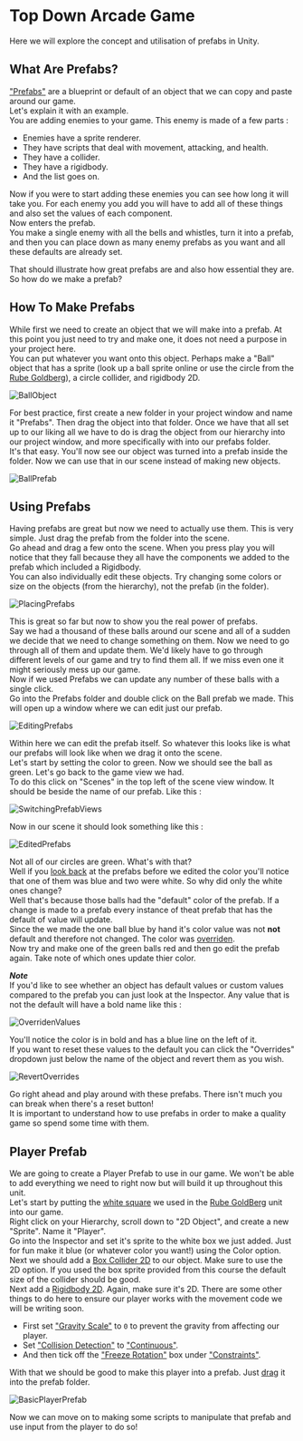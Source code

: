 # Top Down Arcade Game

Here we will explore the concept and utilisation of prefabs in Unity.

## What Are Prefabs?

["Prefabs"](https://docs.unity3d.com/Manual/Prefabs.html) are a blueprint or default of an object that we can copy and paste around our game.\
Let's explain it with an example.\
You are adding enemies to your game. This enemy is made of a few parts :

* Enemies have a sprite renderer.
* They have scripts that deal with movement, attacking, and health.
* They have a collider.
* They have a rigidbody.
* And the list goes on.

Now if you were to start adding these enemies you can see how long it will take you. For each enemy you add you will have to add all of these things and also set the values of each component.\
Now enters the prefab.\
You make a single enemy with all the bells and whistles, turn it into a prefab, and then you can place down as many enemy prefabs as you want and all these defaults are already set.

That should illustrate how great prefabs are and also how essential they are.\
So how do we make a prefab?

## How To Make Prefabs

While first we need to create an object that we will make into a prefab. At this point you just need to try and make one, it does not need a purpose in your project here.\
You can put whatever you want onto this object. Perhaps make a "Ball" object that has a sprite (look up a ball sprite online or use the circle from the [Rube Goldberg](../1%20Rube%20GoldBerg%20Machine/Assets/WhiteCircle.png)), a circle collider, and rigidbody 2D.

![BallObject](Images/BallObject.JPG)

For best practice, first create a new folder in your project window and name it "Prefabs". Then drag the object into that folder.
Once we have that all set up to our liking all we have to do is drag the object from our hierarchy into our project window, and more specifically with into our prefabs folder.\
It's that easy. You'll now see our object was turned into a prefab inside the folder. Now we can use that in our scene instead of making new objects.

![BallPrefab](Images/BallPrefab.JPG)

## Using Prefabs

Having prefabs are great but now we need to actually use them. This is very simple. Just drag the prefab from the folder into the scene.\
Go ahead and drag a few onto the scene. When you press play you will notice that they fall because they all have the components we added to the prefab which included a Rigidbody.\
You can also individually edit these objects. Try changing some colors or size on the objects (from the hierarchy), not the prefab (in the folder).

![PlacingPrefabs](Images/PlacingPrefabs.JPG)

This is great so far but now to show you the real power of prefabs.\
Say we had a thousand of these balls around our scene and all of a sudden we decide that we need to change something on them. Now we need to go through all of them and update them. We'd likely have to go through different levels of our game and try to find them all. If we miss even one it might seriously mess up our game.\
Now if we used Prefabs we can update any number of these balls with a single click.\
Go into the Prefabs folder and double click on the Ball prefab we made. This will open up a window where we can edit just our prefab.

![EditingPrefabs](Images/EditingPrefabs.JPG)

Within here we can edit the prefab itself. So whatever this looks like is what our prefabs will look like when we drag it onto the scene.\
Let's start by setting the color to green. Now we should see the ball as green. Let's go back to the game view we had.\
To do this click on "Scenes" in the top left of the scene view window. It should be beside the name of our prefab. Like this :

![SwitchingPrefabViews](Images/SwitchingPrefabViews.JPG)

Now in our scene it should look something like this :

![EditedPrefabs](Images/EditedPrefabs.JPG)

Not all of our circles are green. What's with that?\
Well if you [look back](#using-prefabs) at the prefabs before we edited the color you'll notice that one of them was blue and two were white. So why did only the white ones change?\
Well that's because those balls had the "default" color of the prefab. If a change is made to a prefab every instance of theat prefab that has the default of value will update.\
Since the we made the one ball blue by hand it's color value was not **not** default and therefore not changed. The color was [overriden](https://docs.unity3d.com/Manual/PrefabInstanceOverrides.html).\
Now try and make one of the green balls red and then go edit the prefab again. Take note of which ones update thier color.

***Note***\
If you'd like to see whether an object has default values or custom values compared to the prefab you can just look at the Inspector. Any value that is not the default will have a bold name like this :

![OverridenValues](Images/OverridenValues.JPG)

You'll notice the color is in bold and has a blue line on the left of it.\
If you want to reset these values to the default you can click the "Overrides" dropdown just below the name of the object and revert them as you wish.

![RevertOverrides](Images/RevertOverrides.JPG)

Go right ahead and play around with these prefabs. There isn't much you can break when there's a reset button!\
It is important to understand how to use prefabs in order to make a quality game so spend some time with them.

## Player Prefab

We are going to create a Player Prefab to use in our game. We won't be able to add everything we need to right now but will build it up throughout this unit.\
Let's start by putting the [white square](../1%20Rube%20GoldBerg%20Machine/Assets/WhiteBox.png) we used in the [Rube GoldBerg](../1%20Rube%20GoldBerg%20Machine) unit into our game.\
Right click on your Hierarchy, scroll down to "2D Object", and create a new "Sprite". Name it "Player".\
Go into the Inspector and set it's sprite to the white box we just added. Just for fun make it blue (or whatever color you want!) using the Color option.\
Next we should add a [Box Collider 2D](https://docs.unity3d.com/Manual/class-BoxCollider2D.html) to our object. Make sure to use the 2D option. If you used the box sprite provided from this course the default size of the collider should be good.\
Next add a [Rigidbody 2D](https://docs.unity3d.com/Manual/class-Rigidbody2D.html). Again, make sure it's 2D. There are some other things to do here to ensure our player works with the movement code we will be writing soon.

* First set ["Gravity Scale"](https://docs.unity3d.com/ScriptReference/Rigidbody2D-gravityScale.html) to `0` to prevent the gravity from affecting our player.
* Set ["Collision Detection"](https://docs.unity3d.com/ScriptReference/Rigidbody2D-collisionDetectionMode.html) to ["Continuous"](https://docs.unity3d.com/ScriptReference/CollisionDetectionMode2D.html).
* And then tick off the ["Freeze Rotation"](https://docs.unity3d.com/ScriptReference/Rigidbody2D-freezeRotation.html) box under ["Constraints"](https://docs.unity3d.com/ScriptReference/Rigidbody2D-constraints.html).

With that we should be good to make this player into a prefab. Just [drag](#how-to-make-prefabs) it into the prefab folder.

![BasicPlayerPrefab](Images/BasicPlayerPrefab.JPG)

Now we can move on to making some scripts to manipulate that prefab and use input from the player to do so!
